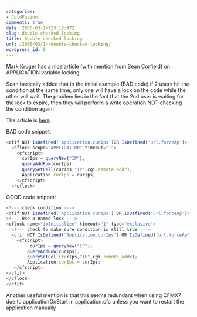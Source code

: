 ```yaml
---
categories:
- ColdFusion
comments: true
date: 2006-03-14T23:19:47Z
slug: double-checked-locking
title: Double-checked locking
url: /2006/03/14/double-checked-locking/
wordpress_id: 6
---
```


Mark Kruger has a nice article (with mention from [Sean Corfield](http://corfield.org)) on APPLICATION variable locking.

Sean basically added that in the initial example (BAD code) if 2 users hit the <cfif> condition at the same time, only one will have a lock on the code while the other will wait. 
The problem lies in the fact that the 2nd user is waiting for the lock to expire, then they will perform a write operation NOT checking the <cfif> condition again!

The article is [here](http://mkruger.cfwebtools.com/index.cfm?mode=entry&entry=DEAF10EF-C648-7C00-3F815AEB5E49E4E5).

BAD code snippet:

``` javascript
<cfif NOT isDefined('Application.curIps')OR IsDefined('url.forceAp')>  
  <cflock scope="APPLICATION" timeout="1">  
    <cfscript>  
      curIps = queryNew("IP");  
      queryAddRow(curIps);  
      querySetCell(curIps,"IP",cgi.remote_addr);  
      Application.curIps = curIps;  
    </cfscript>
  </cflock>  
```

GOOD code snippet:

``` javascript
<!--- check condition --->
<cfif NOT isDefined('Application.curIps') OR IsDefined('url.forceAp')>  
>!--- Use a named lock --->  
<cflock name="ipInitialize" timeout="1" type="exclusive">  
  <!--- check to make sure condition is still true --->  
  <cfif NOT IsDefined('Application.curIps') OR IsDefined('url.forceAp')>  
    <cfscript>  
         curIps = queryNew("IP");  
        queryAddRow(curIps);  
        querySetCell(curIps,"IP",cgi.remote_addr);  
        Application.curIps = curIps;  
   </cfscript>  
</cfif>  
</cflock>  
</cfif>
```

Another useful mention is that this seems redundant when using CFMX7 due to applicationOnStart in application.cfc unless you want to restart the application manually
